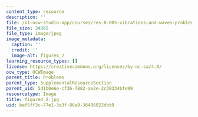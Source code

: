 ```yaml
---
content_type: resource
description: ''
file: /ol-ocw-studio-app/courses/res-8-005-vibrations-and-waves-problem-solving-fall-2012/baf5ff3c77e13a3f86a936486022dbb9_figure4_2.jpg
file_size: 34865
file_type: image/jpeg
image_metadata:
  caption: ''
  credit: ''
  image-alt: figure4_2
learning_resource_types: []
license: https://creativecommons.org/licenses/by-nc-sa/4.0/
ocw_type: OCWImage
parent_title: Problems
parent_type: SupplementalResourceSection
parent_uid: 5d1b0e6e-cf36-7882-ae2e-2c30334bfe99
resourcetype: Image
title: figure4_2.jpg
uid: baf5ff3c-77e1-3a3f-86a9-36486022dbb9
---
```

